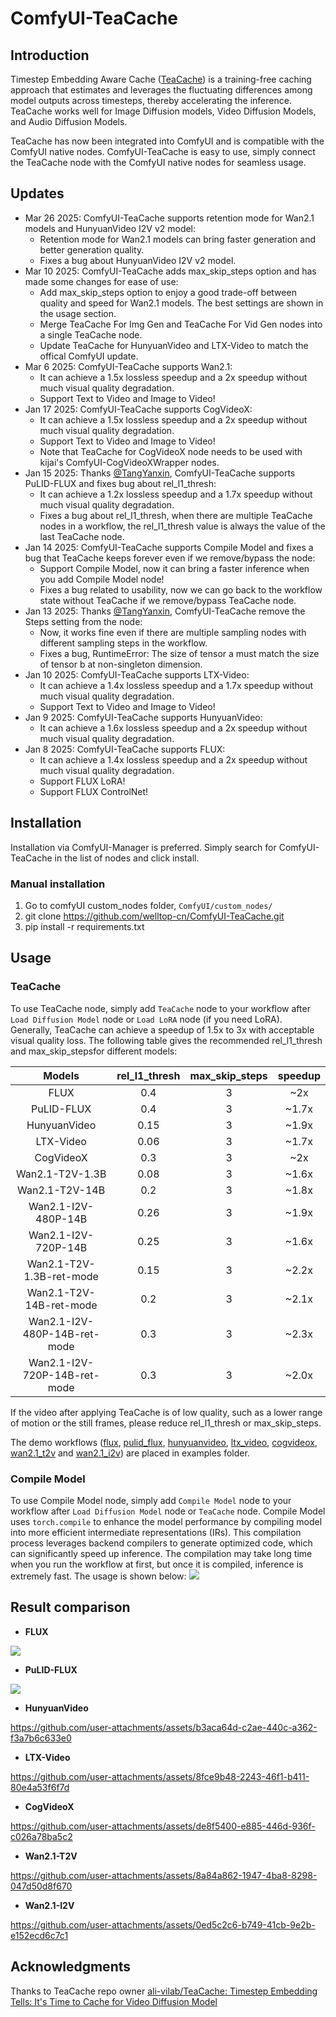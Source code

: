 # ComfyUI-TeaCache

## Introduction
Timestep Embedding Aware Cache ([TeaCache](https://github.com/ali-vilab/TeaCache)) is a training-free caching approach that estimates and leverages the fluctuating differences among model outputs across timesteps, thereby accelerating the inference. TeaCache works well for Image Diffusion models, Video Diffusion Models, and Audio Diffusion Models.

TeaCache has now been integrated into ComfyUI and is compatible with the ComfyUI native nodes. ComfyUI-TeaCache is easy to use, simply connect the TeaCache node with the ComfyUI native nodes for seamless usage.

## Updates
- Mar 26 2025: ComfyUI-TeaCache supports retention mode for Wan2.1 models and HunyuanVideo I2V v2 model:
    - Retention mode for Wan2.1 models can bring faster generation and better generation quality.
    - Fixes a bug about HunyuanVideo I2V v2 model.
- Mar 10 2025: ComfyUI-TeaCache adds max_skip_steps option and has made some changes for ease of use:
    - Add max_skip_steps option to enjoy a good trade-off between quality and speed for Wan2.1 models. The best settings are shown in the usage section.
    - Merge TeaCache For Img Gen and TeaCache For Vid Gen nodes into a single TeaCache node.
    - Update TeaCache for HunyuanVideo and LTX-Video to match the offical ComfyUI update.
- Mar 6 2025: ComfyUI-TeaCache supports Wan2.1:
    - It can achieve a 1.5x lossless speedup and a 2x speedup without much visual quality degradation.
    - Support Text to Video and Image to Video!
- Jan 17 2025: ComfyUI-TeaCache supports CogVideoX:
    - It can achieve a 1.5x lossless speedup and a 2x speedup without much visual quality degradation.
    - Support Text to Video and Image to Video!
    - Note that TeaCache for CogVideoX node needs to be used with kijai's ComfyUI-CogVideoXWrapper nodes.
- Jan 15 2025: Thanks [@TangYanxin](https://github.com/TangYanxin), ComfyUI-TeaCache supports PuLID-FLUX and fixes bug about rel_l1_thresh:
    - It can achieve a 1.2x lossless speedup and a 1.7x speedup without much visual quality degradation.
    - Fixes a bug about rel_l1_thresh, when there are multiple TeaCache nodes in a workflow, the rel_l1_thresh value is always the value of the last TeaCache node.
- Jan 14 2025: ComfyUI-TeaCache supports Compile Model and fixes a bug that TeaCache keeps forever even if we remove/bypass the node:
    - Support Compile Model, now it can bring a faster inference when you add Compile Model node!
    - Fixes a bug related to usability, now we can go back to the workflow state without TeaCache if we remove/bypass TeaCache node.
- Jan 13 2025: Thanks [@TangYanxin](https://github.com/TangYanxin), ComfyUI-TeaCache remove the Steps setting from the node:
    - Now, it works fine even if there are multiple sampling nodes with different sampling steps in the workflow.
    - Fixes a bug, RuntimeError: The size of tensor a must match the size of tensor b at non-singleton dimension.
- Jan 10 2025: ComfyUI-TeaCache supports LTX-Video:
    - It can achieve a 1.4x lossless speedup and a 1.7x speedup without much visual quality degradation.
    - Support Text to Video and Image to Video!
- Jan 9 2025: ComfyUI-TeaCache supports HunyuanVideo:
    - It can achieve a 1.6x lossless speedup and a 2x speedup without much visual quality degradation.
- Jan 8 2025: ComfyUI-TeaCache supports FLUX:
    - It can achieve a 1.4x lossless speedup and a 2x speedup without much visual quality degradation.
    - Support FLUX LoRA!
    - Support FLUX ControlNet!

## Installation
Installation via ComfyUI-Manager is preferred. Simply search for ComfyUI-TeaCache in the list of nodes and click install.
### Manual installation
1. Go to comfyUI custom_nodes folder, `ComfyUI/custom_nodes/`
2. git clone https://github.com/welltop-cn/ComfyUI-TeaCache.git
3. pip install -r requirements.txt

## Usage
### TeaCache
To use TeaCache node, simply add `TeaCache` node to your workflow after `Load Diffusion Model` node or `Load LoRA` node (if you need LoRA). Generally, TeaCache can achieve a speedup of 1.5x to 3x with acceptable visual quality loss. The following table gives the recommended rel_l1_thresh and max_skip_steps ​for different models:

<div align="center">

| Models                       |   rel_l1_thresh   |   max_skip_steps  |      speedup      |
|:----------------------------:|:-----------------:|:-----------------:|:-----------------:|
| FLUX                         |        0.4        |         3         |        ~2x        |
| PuLID-FLUX                   |        0.4        |         3         |        ~1.7x      |
| HunyuanVideo                 |        0.15       |         3         |        ~1.9x      |
| LTX-Video                    |        0.06       |         3         |        ~1.7x      |
| CogVideoX                    |        0.3        |         3         |        ~2x        |
| Wan2.1-T2V-1.3B              |        0.08       |         3         |        ~1.6x      |
| Wan2.1-T2V-14B               |        0.2        |         3         |        ~1.8x      |
| Wan2.1-I2V-480P-14B          |        0.26       |         3         |        ~1.9x      |
| Wan2.1-I2V-720P-14B          |        0.25       |         3         |        ~1.6x      |
| Wan2.1-T2V-1.3B-ret-mode     |        0.15       |         3         |        ~2.2x      |
| Wan2.1-T2V-14B-ret-mode      |        0.2        |         3         |        ~2.1x      |
| Wan2.1-I2V-480P-14B-ret-mode |        0.3        |         3         |        ~2.3x      |
| Wan2.1-I2V-720P-14B-ret-mode |        0.3        |         3         |        ~2.0x      |

</div>

If the video after applying TeaCache is of low quality, such as a lower range of motion or the still frames, please reduce rel_l1_thresh or max_skip_steps.

The demo workflows ([flux](./examples/flux.json), [pulid_flux](./examples/pulid_flux.json), [hunyuanvideo](./examples/hunyuanvideo.json), [ltx_video](./examples/ltx_video.json), [cogvideox](./examples/cogvideox.json), [wan2.1_t2v](./examples/wan2.1_t2v.json) and [wan2.1_i2v](./examples/wan2.1_i2v.json)) are placed in examples folder.

### Compile Model
To use Compile Model node, simply add `Compile Model` node to your workflow after `Load Diffusion Model` node or `TeaCache` node. Compile Model uses `torch.compile` to enhance the model performance by compiling model into more efficient intermediate representations (IRs). This compilation process leverages backend compilers to generate optimized code, which can significantly speed up inference. The compilation may take long time when you run the workflow at first, but once it is compiled, inference is extremely fast. The usage is shown below:
![](./assets/compile.png)

## Result comparison
- <p><strong>FLUX</strong></p>
![](./assets/compare_flux.png)

- <p><strong>PuLID-FLUX</strong></p>
![](./assets/compare_pulid_flux.png)

- <p><strong>HunyuanVideo</strong></p>
https://github.com/user-attachments/assets/b3aca64d-c2ae-440c-a362-f3a7b6c633e0

- <p><strong>LTX-Video</strong></p>
https://github.com/user-attachments/assets/8fce9b48-2243-46f1-b411-80e4a53f6f7d

- <p><strong>CogVideoX</strong></p>
https://github.com/user-attachments/assets/de8f5400-e885-446d-936f-c026a78ba5c2

- <p><strong>Wan2.1-T2V</strong></p>
https://github.com/user-attachments/assets/8a84a862-1947-4ba8-8298-047d50d8f670

- <p><strong>Wan2.1-I2V</strong></p>
https://github.com/user-attachments/assets/0ed5c2c6-b749-41cb-9e2b-e152ecd6c7c1

## Acknowledgments
Thanks to TeaCache repo owner [ali-vilab/TeaCache: Timestep Embedding Tells: It's Time to Cache for Video Diffusion Model](https://github.com/ali-vilab/TeaCache)
